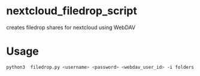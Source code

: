 # nextcloud_filedrop_script
creates filedrop shares for nextcloud using WebDAV

# Usage
```bash
python3  filedrop.py <username> <password> <webdav_user_id> -i folders.txt -u <url>
```
